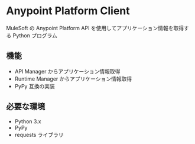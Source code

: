 # Anypoint Platform Client

MuleSoft の Anypoint Platform API を使用してアプリケーション情報を取得する Python プログラム

## 機能

- API Manager からアプリケーション情報取得
- Runtime Manager からアプリケーション情報取得
- PyPy 互換の実装

## 必要な環境

- Python 3.x
- PyPy
- requests ライブラリ

